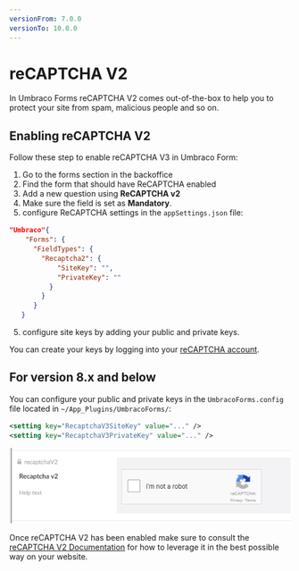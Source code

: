 ```yaml
---
versionFrom: 7.0.0
versionTo: 10.0.0
---
```


# reCAPTCHA V2

In Umbraco Forms reCAPTCHA V2 comes out-of-the-box to help you to protect your site from spam, malicious people and so on.

## Enabling reCAPTCHA V2

Follow these step to enable reCAPTCHA V3 in Umbraco Form:

1. Go to the forms section in the backoffice
2. Find the form that should have ReCAPTCHA  enabled
3. Add a new question using **ReCAPTCHA v2**
4. Make sure the field is set as  **Mandatory**.
5. configure ReCAPTCHA settings in the `appSettings.json` file:

```json
"Umbraco"{
    "Forms": {
      "FieldTypes": {
        "Recaptcha2": {
            "SiteKey": "",
            "PrivateKey": ""
          }
        }
      }
   }
```

5. configure site keys by adding your public and private keys.

You can create your keys by logging into your [reCAPTCHA account](https://www.google.com/recaptcha/).

## For version 8.x and below

You can configure your public and private keys in the `UmbracoForms.config` file located in `~/App_Plugins/UmbracoForms/`:

```xml
<setting key="RecaptchaV3SiteKey" value="..." />
<setting key="RecaptchaV3PrivateKey" value="..." />
```

![reCAPTCHA v2](images/recaptcha2-v9.png)

Once reCAPTCHA V2 has been enabled make sure to consult the [reCAPTCHA V2 Documentation](https://developers.google.com/recaptcha/docs/display) for how to leverage it in the best possible way on your website.
